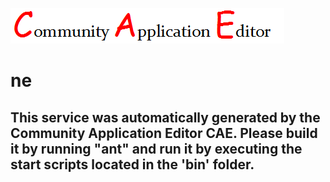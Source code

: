 ![CAE](https://github.com/GHProjectsTest/microservice-37/blob/master/img/logo.png)  

ne
===================


This service was automatically generated by the Community Application Editor CAE. Please build it by running "ant" and run it by executing the start scripts located in the 'bin' folder.
---------------
